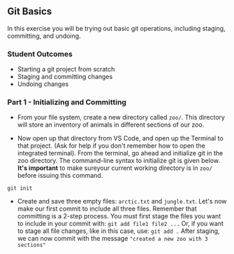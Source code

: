 ## Git Basics

In this exercise you will be trying out basic git operations, including staging, committing, and undoing.

### Student Outcomes

- Starting a git project from scratch
- Staging and committing changes
- Undoing changes

### Part 1 - Initializing and Committing

- From your file system, create a new directory called `zoo/`. This directory will store an inventory of animals in different sections of our zoo.

- Now open up that directory from VS Code, and open up the Terminal to that project. (Ask for help if you don't remember how to open the integrated terminal). From the terminal, go ahead and initialize git in the zoo directory. The command-line syntax to initialize git is given below. **It's important** to make sureyour current working directory is in `zoo/` before issuing this command.

```
git init
```

- Create and save three empty files: `arctic.txt` and `jungle.txt`. Let's now make our first commit to include all three files. Remember that committing is a 2-step process. You must first stage the files you want to include in your commit with:
  `git add file1 file2 ...`
  Or, if you want to stage all file changes, like in this case, use:
  `git add .`
  After staging, we can now commit with the message `"created a new zoo with 3 sections"`
